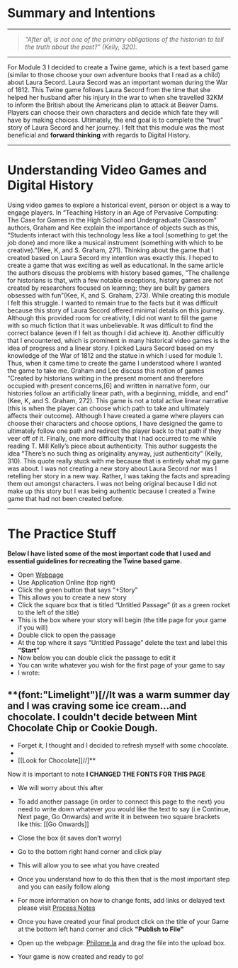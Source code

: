 # Summary	and Intentions
***

> *“After all, is not one of the primary obligations of the historian to tell the truth about the past?” (Kelly, 320).*

***

For Module 3 I decided to create a Twine game, which is a text based game (similar to those choose your own adventure books that I read as a child) about Laura Secord. Laura Secord was an important woman during the War of 1812. This Twine game follows Laura Secord from the time that she helped her husband after his injury in the war to when she travelled 32KM to inform the British about the Americans plan to attack at Beaver Dams. Players can choose their own characters and decide which fate they will have by making choices. Ultimately, the end goal is to complete the “true” story of Laura Secord and her journey. I felt that this module was the most beneficial and **forward thinking** with regards to Digital History. 

***
# Understanding Video Games and Digital History 

Using video games to explore a historical event, person or object is a way to engage players. In “Teaching History in an Age of Pervasive Computing: The Case for Games in the High School and Undergraduate Classroom” authors, Graham and Kee explain the importance of objects such as this, “Students interact with this technology less like a tool (something to get the job done) and more like a musical instrument (something with which to be creative).”(Kee, K, and S. Graham, 271). Thinking about the game that I created based on Laura Secord my intention was exactly this. I hoped to create a game that was exciting as well as educational. In the same article the authors discuss the problems with history based games, “The challenge for historians is that, with a few notable exceptions, history games are not created by researchers focused on learning; they are built by gamers obsessed with fun”(Kee, K, and S. Graham, 273). While creating this module I felt this struggle. I wanted to remain true to the facts but it was difficult because this story of Laura Secord offered minimal details on this journey. Although this provided room for creativity, I did not want to fill the game with so much fiction that it was unbelievable. It was difficult to find the correct balance (even if I felt as though I did achieve it). 
	Another difficultly that I encountered, which is prominent in many historical video games is the idea of progress and a linear story. I picked Laura Secord based on my knowledge of the War of 1812 and the statue in which I used for module 1. Thus, when it came time to create the game I understood where I wanted the game to take me. Graham and Lee discuss this notion of games “Created by historians writing in the present moment and therefore occupied with present concerns,[6] and written in narrative form, our histories follow an artificially linear path, with a beginning, middle, and end” (Kee, K, and S. Graham, 272). This game is not a total active linear narrative (this is when the player can choose which path to take and ultimately affects their outcome). Although I have created a game where players can choose their characters and choose options, I have designed the game to ultimately follow one path and redirect the player back to that path if they veer off of it. 
	Finally, one more difficulty that I had occurred to me while reading T. Mill Kelly’s piece about authenticity. This author suggests the idea “There’s no such thing as originality anyway, just authenticity” (Kelly, 310). This quote really stuck with me because that is entirely what my game was about. I was not creating a new story about Laura Secord nor was I retelling her story in a new way. Rather, I was taking the facts and spreading them out amongst characters. I was not being original because I did not make up this story but I was being authentic because I created a Twine game that had not been created before. 

***
# The Practice Stuff

**Below I have listed some of the most important code that I used and essential guidelines for recreating the Twine based game.**

- Open [Webpage](http://twinery.org/)
- Use Application Online (top right)
- Click the green button that says “+Story”
- This allows you to create a new story
- Click the square box that is titled “Untitled Passage” (it as a green rocket to the left of the title)
- This is the box where your story will begin (the title page for your game if you will)
- Double click to open the passage
- At the top where it says “Untitled Passage” delete the text and label this **“Start”**
- Now below you can double click the passage to edit it 
- You can write whatever you wish for the first page of your game to say
- I wrote: 
 
 **(font:"Limelight")[//It was a warm summer day and I was craving some ice cream...and chocolate. I couldn't decide between Mint Chocolate Chip or Cookie Dough. 
- 
- Forget it, I thought and I decided to refresh myself with some chocolate.
- 
- [[Look for Chocolate]]//]**

Now it is important to note **I CHANGED THE FONTS FOR THIS PAGE**
- We will worry about this after

- To add another passage (in order to connect this page to the next) you need to write down whatever you would like the text to say (i.e Continue, Next page, Go Onwards) and write it in between two square brackets like this: [[Go Onwards]]
- Close the box (it saves don’t worry) 
- Go to the bottom right hand corner and click play
- This will allow you to see what you have created
- Once you understand how to do this then that is the most important step and you can easily follow along
- For more information on how to change fonts, add links or delayed text please visit [Process Notes](https://github.com/trinaetmanskie/Module3/blob/master/ProcessNotes.md)

- Once you have created your final product click on the title of your Game at the bottom left hand corner and click **"Publish to File"**
- Open up the webpage: [Philome.la](http://philome.la/) and drag the file into the upload box. 
- Your game is now created and ready to go!
